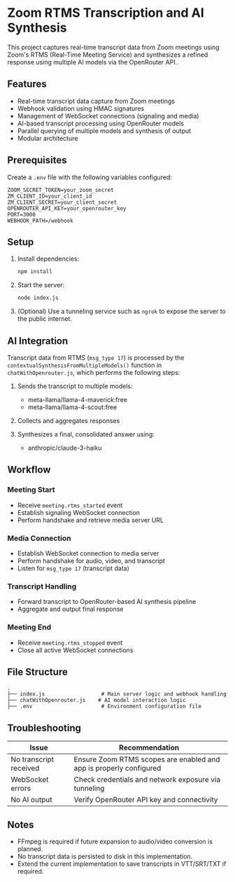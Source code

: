 
# Zoom RTMS Transcription and AI Synthesis

This project captures real-time transcript data from Zoom meetings using Zoom's RTMS (Real-Time Meeting Service) and synthesizes a refined response using multiple AI models via the OpenRouter API.

## Features

- Real-time transcript data capture from Zoom meetings
- Webhook validation using HMAC signatures
- Management of WebSocket connections (signaling and media)
- AI-based transcript processing using OpenRouter models
- Parallel querying of multiple models and synthesis of output
- Modular architecture

## Prerequisites

Create a `.env` file with the following variables configured:

```env
ZOOM_SECRET_TOKEN=your_zoom_secret
ZM_CLIENT_ID=your_client_id
ZM_CLIENT_SECRET=your_client_secret
OPENROUTER_API_KEY=your_openrouter_key
PORT=3000
WEBHOOK_PATH=/webhook
```

## Setup

1. Install dependencies:
   ```bash
   npm install
   ```

2. Start the server:
   ```bash
   node index.js
   ```

3. (Optional) Use a tunneling service such as `ngrok` to expose the server to the public internet.

## AI Integration

Transcript data from RTMS (`msg_type 17`) is processed by the `contextualSynthesisFromMultipleModels()` function in `chatWithOpenrouter.js`, which performs the following steps:

1. Sends the transcript to multiple models:
   - meta-llama/llama-4-maverick:free
   - meta-llama/llama-4-scout:free

2. Collects and aggregates responses

3. Synthesizes a final, consolidated answer using:
   - anthropic/claude-3-haiku

## Workflow

### Meeting Start

- Receive `meeting.rtms_started` event
- Establish signaling WebSocket connection
- Perform handshake and retrieve media server URL

### Media Connection

- Establish WebSocket connection to media server
- Perform handshake for audio, video, and transcript
- Listen for `msg_type 17` (transcript data)

### Transcript Handling

- Forward transcript to OpenRouter-based AI synthesis pipeline
- Aggregate and output final response

### Meeting End

- Receive `meeting.rtms_stopped` event
- Close all active WebSocket connections

## File Structure

```
.
├── index.js                  # Main server logic and webhook handling
├── chatWithOpenrouter.js    # AI model interaction logic
├── .env                      # Environment configuration file
```

## Troubleshooting

| Issue | Recommendation |
|-------|----------------|
| No transcript received | Ensure Zoom RTMS scopes are enabled and app is properly configured |
| WebSocket errors | Check credentials and network exposure via tunneling |
| No AI output | Verify OpenRouter API key and connectivity |

## Notes

- FFmpeg is required if future expansion to audio/video conversion is planned.
- No transcript data is persisted to disk in this implementation.
- Extend the current implementation to save transcripts in VTT/SRT/TXT if required.
